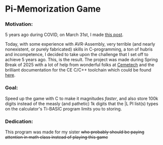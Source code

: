 # Pi-Memorization Game

### Motivation:
5 years ago during COVID, on March 31st, I made [this post](https://www.cemetech.net/forum/viewtopic.php?t=16673).

Today, with some experience with AVR-Assembly, very terrible (and nearly nonexistent, or purely fabricated) skills in C-programming, a ton of hubris and incompetence, I decided to take upon the challenge that I set off to achieve 5 years ago. This, is the result. The project was made during Spring Break of 2025 with a lot of help from wonderful folks at [Cemetech]("https://www.cemetech.net") and the brilliant documentation for the CE C/C++ toolchain which could be found [here]("https://ce-programming.github.io/toolchain/index.html").

### Goal:
Speed up the game with C to make it magnitudes *faster*, and also store 100k digits instead of the measly (and pathetic) 1k digits that the |L PI list(s) types on the calculator's Ti-BASIC program limits you to storing.

### Dedication:
This program was made for my sister ~~who probably should be paying attention in math class instead of playing this game~~
